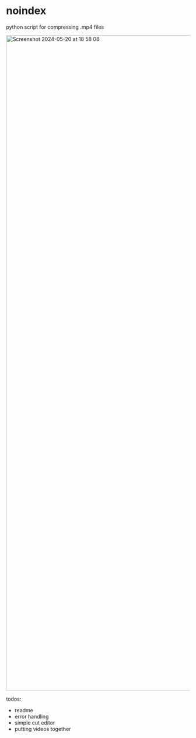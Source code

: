 # noindex
python script for compressing .mp4 files

<img width="1792" alt="Screenshot 2024-05-20 at 18 58 08" src="https://github.com/nikischwdrtr/noindex/assets/40233850/08ffd4d2-ad1f-481d-b51f-28e457c5b6bd">

todos:
- readme
- error handling
- simple cut editor
- putting videos together
